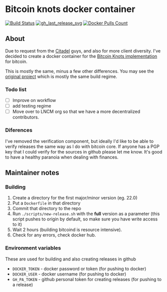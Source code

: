 # Bitcoin knots docker container

[![Build Status]][builds]
[![gh_last_release_svg]][gh_last_release_url]
[![Docker Pulls Count]][bitcoinknots-docker-hub]

[builds]: https://github.com/nolim1t/docker-bitcoinknots/actions?query=workflow%3A%22Build+%26+deploy+on+git+tag+push%22
[Build Status]: https://github.com/nolim1t/docker-bitcoinknots/workflows/Build%20&%20deploy%20on%20git%20tag%20push/badge.svg

[gh_last_release_svg]: https://img.shields.io/github/v/release/nolim1t/docker-bitcoinknots?sort=semver
[gh_last_release_url]: https://github.com/nolim1t/docker-bitcoinknots/releases/latest

[Docker Pulls Count]: https://img.shields.io/docker/pulls/nolim1t/bitcoinknots.svg?style=flat
[bitcoinknots-docker-hub]: https://hub.docker.com/r/nolim1t/bitcoinknots


## About

Due to request from the [Citadel](github.com/runcitadel/) guys, and also for more client diversity. I've decided to create a docker container for the [Bitcoin Knots implementation](https://github.com/bitcoinknots/bitcoin) for bitcoin.

This is mostly the same, minus a few other differences. You may see the [original project](https://github.com/lncm/docker-bitcoind) which is mostly the same build regime.

### Todo list

- [ ] Improve on workflow
- [ ] add testing regime
- [ ] Move over to LNCM org so that we have a more decentralized contributors.

### Diferences

I've removed the verification component, but ideally I'd like to be able to verify releases the same way as I do with bitcoin core. If anyone has a PGP key that I could verify for the sources in github please let me know. It's good to have a healthy paranoia when dealing with finances.

## Maintainer notes

### Building

1. Create a directory for the first major/minor version (eg. 22.0)
2. Put a `Dockerfile` in that directory
3. Commit that directory to the repo
4. Run `./scripts/new-release.sh` with the **full** version as a parameter (this script pushes to origin by default, so make sure you have write access to it)
5. Wait 2 hours (building bitcoind is resource intensive).
6. Check for any errors, check docker hub.

### Environment variables

These are used for building and also creating releases in github

- `DOCKER_TOKEN` - docker password or token (for pushing to docker)
- `DOCKER_USER` - docker username (for pushing to docker)
- `GH_PA_TOKEN` - github personal token for creating releases (for pushing to a release)



